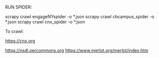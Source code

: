 RUN SPIDER:

scrapy crawl engageNYspider -o \*.json
scrapy crawl cbcampus_spider -o \*.json
scrapy crawl cnx_spider -o \*.json

To crawl:

https://cnx.org

https://nsdl.oercommons.org
https://www.merlot.org/merlot/index.htm
